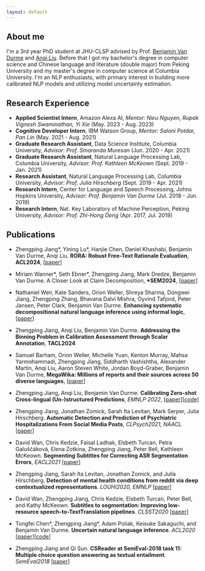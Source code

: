 ```yaml
---
layout: default
---
```


## About me

I'm a 3rd year PhD student at JHU-CLSP advised by Prof. [Benjamin Van Durme](https://www.cs.jhu.edu/~vandurme/) and [Anqi Liu](https://anqiliu-ai.github.io/). Before that I got my bachelor's degree in computer science and Chinese language and literature (double major) from Peking University and my master's degree in computer science at Columbia University. I'm an NLP enthusiasts, with primary interest in building more calibrated NLP models and utilizing model uncertainty estimation.

## Research Experience

- **Applied Scientist Intern**, Amazon Alexa AI, _Mentor: Nieu Nguyen, Rupak Vignesh Swaminathan, Yi Xie_ (May. 2023 - Aug. 2023)
- **Cognitive Developer Intern**, IBM Watson Group, _Mentor: Saloni Potdar, Pan Lin_ (May. 2021 - Aug. 2021)
- **Graduate Research Assistant**, Data Science Institute, Columbia University, _Advisor: Prof. Smaranda Muresan_ (Jun. 2020 - Apr. 2021)
- **Graduate Research Assistant**, Natural Language Processing Lab, Columbia University, _Advisor: Prof. Kathleen McKeown_ (Sept. 2019 - Jan. 2021)
- **Research Assistant**, Natural Language Processing Lab, Columbia University, _Advisor: Prof. Julia Hirschberg_ (Sept. 2019 - Apr. 2021)
- **Research Intern**, Center for Language and Speech Processing, Johns Hopkins University, _Advisor: Prof. Benjamin Van Durme_ (Jul. 2018 - Jun. 2019)
- **Research Intern**, Nat. Key Laboratory of Machine Perception, Peking University, _Advisor: Prof. Zhi-Hong Deng_ (Apr. 2017, Jul. 2019)

## Publications

- Zhengping Jiang\*, Yining Lu\*, Hanjie Chen, Daniel Khashabi, Benjamin Van Durme, Anqi Liu. **RORA: Robust Free-Text Rationale Evaluation**, __ACL2024__, \[[paper](https://arxiv.org/pdf/2402.18678)\]

- Miriam Wanner\*, Seth Ebner\*, Zhengping Jiang, Mark Dredze, Benjamin Van Durme. A Closer Look at Claim Decomposition, __\*SEM2024__, \[[paper](https://arxiv.org/pdf/2403.11903)\]

- Nathaniel Weir, Kate Sanders, Orion Weller, Shreya Sharma, Dongwei Jiang, Zhengping Zhang, Bhavana Dalvi Mishra, Oyvind Tafjord, Peter Jansen, Peter Clark, Benjamin Van Durme. **Enhancing systematic decompositional natural language inference using informal logic**, \[[paper](https://arxiv.org/pdf/2402.14798)\]

- Zhengping Jiang, Anqi Liu, Benjamin Van Durme. **Addressing the Binning Problem in Calibration Assessment through Scalar Annotation**, __TACL2024__

- Samuel Barham, Orion Weller, Michelle Yuan, Kenton Murray, Mahsa Yarmohammadi, Zhengping Jiang, Siddharth Vashishtha, Alexander Martin, Anqi Liu, Aaron Steven White, Jordan Boyd-Graber, Benjamin Van Durme, **MegaWika: Millions of reports and their sources across 50 diverse languages**, \[[paper](https://arxiv.org/pdf/2307.07049.pdf)\]

- Zhengping Jiang, Anqi Liu, Benjamin Van Durme. **Calibrating Zero-shot Cross-lingual (Un-)structured Predictions**, _EMNLP 2022_, \[[paper](https://preview.aclanthology.org/emnlp-22-ingestion/2022.emnlp-main.170.pdf)\]\[[code](https://github.com/zipJiang/cross-lingual-calibration)\]

- Zhengping Jiang, Jonathan Zomick, Sarah Ita Levitan, Mark Serper, Julia Hirschberg. **Automatic Detection and Prediction of Psychiatric Hospitalizations From Social Media Posts**, _CLPsych2021, NAACL_ \[[paper](https://aclanthology.org/2021.clpsych-1.14.pdf)\]
- David Wan, Chris Kedzie, Faisal Ladhak, Elsbeth Turcan, Petra Galuščáková, Elena Zotkina, Zhengping Jiang, Peter Bell, Kathleen McKeown. **Segmenting Subtitles for Correcting ASR Segmentation Errors**, _EACL2021_ \[[paper](https://arxiv.org/pdf/2104.07868.pdf)\]
- Zhengping Jiang, Sarah Ita Levitan, Jonathan Zomick, and Julia Hirschberg. **Detection of mental health conditions from reddit via deep contextualized representations**. _LOUHI2020, EMNLP_ \[[paper](https://www.aclweb.org/anthology/2020.louhi-1.16.pdf)\]
- David Wan, Zhengping Jiang, Chris Kedzie, Elsbeth Turcan, Peter Bell, and Kathy McKeown. **Subtitles to segmentation: Improving low-resource speech-to-TextTranslation pipelines**. _CLSST2020_ \[[paper](https://www.aclweb.org/anthology/2020.clssts-1.11.pdf)\]
- Tongfei Chen\*, Zhengping Jiang\*, Adam Poliak, Keisuke Sakaguchi, and Benjamin Van Durme. **Uncertain natural language inference**. _ACL2020_ \[[paper](https://www.aclweb.org/anthology/2020.acl-main.774.pdf)\]\[[code](https://nlp.jhu.edu/unli/)\]
- Zhengping Jiang and Qi Sun. **CSReader at SemEval-2018 task 11: Multiple choice question answering as textual entailment**. _SemEval2018_ \[[paper](https://www.aclweb.org/anthology/S18-1176.pdf)\]
